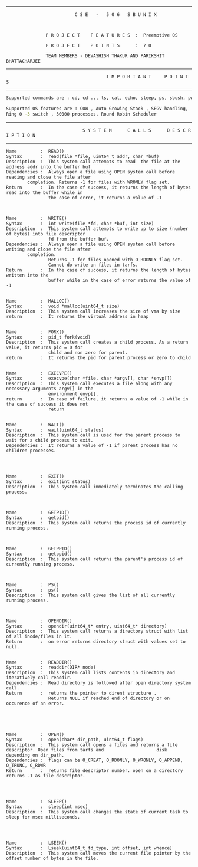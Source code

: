 **********************************************************************************************************
                          
				
				              C S E   -   5 0 6   S B U N I X



		           P R O J E C T    F E A T U R E S  :  Preemptive OS 

                   P R O J E C T    P O I N T S      :  7 0
                   
                   TEAM MEMBERS - DEVASHISH THAKUR AND PARIKSHIT BHATTACHARJEE
                   

				

**********************************************************************************************************


                                          I M P O R T A N T     P O I N T S	


**********************************************************************************************************
```sh               
Supported commands are : cd, cd .., ls, cat, echo, sleep, ps, sbush, pwd, vi, kill -9.
```
```sh               
Supported OS features are : COW , Auto Growing Stack , SEGV handling, 
Ring 0 -3 switch , 30000 processes, Round Robin Scheduler
```

**********************************************************************************************************



                                 S Y S T E M      C A L L S      D E S C R I P T I O N 

**********************************************************************************************************
    
    Name         :  READ()
    Syntax       :  read(file *file, uint64_t addr, char *buf)
    Description  :  This system call attempts to read  the file at the address addr into the buffer buf
    Dependencies :  Always open a file using OPEN system call before reading and close the file after 
		    completion. Returns -1 for files with WRONLY flag set.
    Return       :  In the case of success, it returns the length of bytes read into the buffer while in
                    the case of error, it returns a value of -1



    Name         :  WRITE() 
    Syntax       :  int write(file *fd, char *buf, int size)
    Description  :  This system call attempts to write up to size (number of bytes) into file descriptor 
                    fd from the buffer buf.
    Dependencies :  Always open a file using OPEN system call before writing and close the file after 
		    completion. 
                    Returns -1 for files opened with O_RDONLY flag set. 
                    Cannot do write on files in tarfs.
    Return       :  In the case of success, it returns the length of bytes written into the 
                    buffer while in the case of error returns the value of -1

    
    Name         :  MALLOC()
    Syntax       :  void *malloc(uint64_t size)
    Description  :  This system call increases the size of vma by size
    return       :  It returns the virtual address in heap

    
    Name         :  FORK()
    Syntax       :  pid_t fork(void)
    Description  :  This system call creates a child process. As a return value, it returns pid = 0 for 
                    child and non zero for parent.
    return       :  It returns the pid for parent process or zero to child 

    
    Name         :  EXECVPE()
    Syntax       :  execvpe(char *file, char *argv[], char *envp[])
    Description  :  This system call executes a file along with any necessary arguments argv[] in the 
                    environment envp[].
    return       :  In case of failure, it returns a value of -1 while in the case of success it does not 
                    return

    
    Name         :  WAIT()
    Syntax       :  wait(uint64_t status)
    Description  :  This system call is used for the parent process to wait for a child process to exit.
    Dependencies :  It returns a value of -1 if parent process has no children processes.

    
   
    
    Name         :  EXIT()
    Syntax       :  exit(int status)
    Description  :  This system call immediately terminates the calling process.


    
    Name         :  GETPID()
    Syntax       :  getpid()
    Description  :  This system call returns the process id of currently running process.


    
    Name         :  GETPPID()
    Syntax       :  getppid()
    Description  :  This system call returns the parent's process id of currently running process.


    
    Name         :  PS()
    Syntax       :  ps()
    Description  :  This system call gives the list of all currently running process.
    


    Name         :  OPENDIR()
    Syntax       :  opendir(uint64_t* entry, uint64_t* directory)
    Description  :  This system call returns a directory struct with list of all inode/files in it.
    Return       :  on error returns directory struct with values set to null.   
   

    Name         :  READDIR()
    Syntax       :  readdir(DIR* node)
    Description  :  This system call lists contents in directory and iteratively call readdir. 
    Dependencies :  Read directory is followed after open directory system call.
    Return       :  returns the pointer to dirent structure .
                    Returns NULL if reached end of directory or on occurence of an error. 



 
    
    Name         :  OPEN()
    Syntax       :  open(char* dir_path, uint64_t flags)
    Description  :  This system call opens a files and returns a file descriptor. Open files from tarfs and                    disk depending on dir_path.
    Dependencies :  flags can be O_CREAT, O_RDONLY, O_WRONLY, O_APPEND, O_TRUNC, O_RDWR
    Return       :  returns file descriptor number. open on a directory returns -1 as file descriptor.


    
   
    Name         :  SLEEP()
    Syntax       :  sleep(int msec)
    Description  :  This system call changes the state of current task to sleep for msec milliseconds.

    


    Name         :  LSEEK()
    Syntax       :  Lseek(uint64_t fd_type, int offset, int whence) 
    Description  :  This system call moves the current file pointer by the offset number of bytes in the file.

    

                    
    

  
    
    

